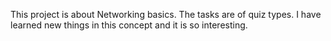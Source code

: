 This project is about Networking basics. The tasks are of quiz types. I have learned new things in this concept and it is so interesting.
